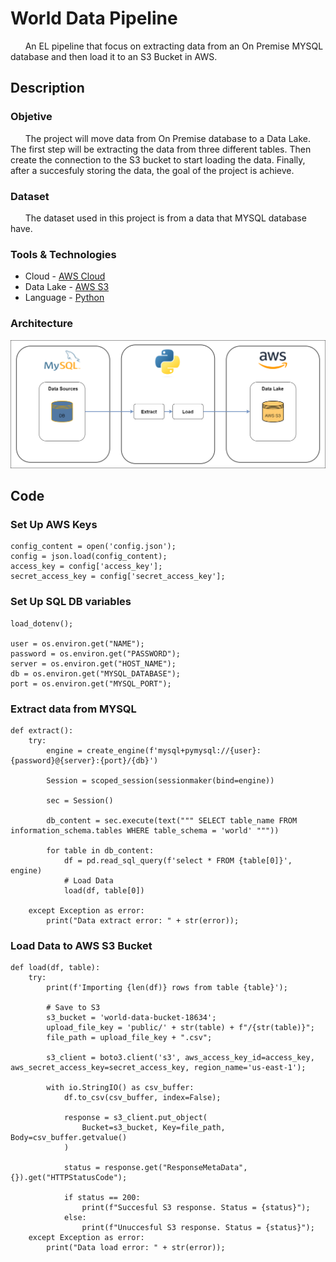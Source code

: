# World Data Pipeline

&nbsp;&nbsp;&nbsp;&nbsp;&nbsp;&nbsp;An EL pipeline that focus on extracting data from an On Premise MYSQL database and then load it to an S3 Bucket in AWS.

## Description

### Objetive
&nbsp;&nbsp;&nbsp;&nbsp;&nbsp;&nbsp;The project will move data from On Premise database to a Data Lake. The first step will be extracting the data from three different tables. Then create the connection to the S3 bucket to start loading the data. Finally, after a succesfuly storing the data, the goal of the project is achieve.

### Dataset
&nbsp;&nbsp;&nbsp;&nbsp;&nbsp;&nbsp;The dataset used in this project is from a data that MYSQL database have.

### Tools & Technologies
* Cloud - [AWS Cloud](https://aws.amazon.com/)
* Data Lake - [AWS S3](https://aws.amazon.com/s3/?nc2=h_ql_prod_st_s3)
* Language - [Python](https://www.python.org/)

### Architecture
![PR Covid Cases](img/World_Data.png)

## Code

### Set Up AWS Keys

    config_content = open('config.json');
    config = json.load(config_content);
    access_key = config['access_key'];
    secret_access_key = config['secret_access_key'];

### Set Up SQL DB variables
    load_dotenv();

    user = os.environ.get("NAME");
    password = os.environ.get("PASSWORD");
    server = os.environ.get("HOST_NAME");
    db = os.environ.get("MYSQL_DATABASE");
    port = os.environ.get("MYSQL_PORT");

### Extract data from MYSQL
    def extract():
        try:
            engine = create_engine(f'mysql+pymysql://{user}:{password}@{server}:{port}/{db}')
            
            Session = scoped_session(sessionmaker(bind=engine))
            
            sec = Session()
            
            db_content = sec.execute(text(""" SELECT table_name FROM information_schema.tables WHERE table_schema = 'world' """))
            
            for table in db_content:
                df = pd.read_sql_query(f'select * FROM {table[0]}', engine)
                # Load Data
                load(df, table[0])
                
        except Exception as error:
            print("Data extract error: " + str(error));

### Load Data to AWS S3 Bucket
    def load(df, table):  
        try:
            print(f'Importing {len(df)} rows from table {table}');
            
            # Save to S3
            s3_bucket = 'world-data-bucket-18634';
            upload_file_key = 'public/' + str(table) + f"/{str(table)}";
            file_path = upload_file_key + ".csv";
            
            s3_client = boto3.client('s3', aws_access_key_id=access_key, aws_secret_access_key=secret_access_key, region_name='us-east-1');
            
            with io.StringIO() as csv_buffer:
                df.to_csv(csv_buffer, index=False);
                
                response = s3_client.put_object(
                    Bucket=s3_bucket, Key=file_path, Body=csv_buffer.getvalue()
                )
                
                status = response.get("ResponseMetaData", {}).get("HTTPStatusCode");
                
                if status == 200:
                    print(f"Succesful S3 response. Status = {status}");
                else:
                    print(f"Unuccesful S3 response. Status = {status}");                       
        except Exception as error:
            print("Data load error: " + str(error));
